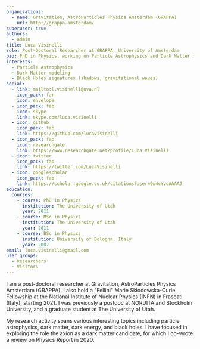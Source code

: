```yaml
---
organizations:
  - name: Gravitation, AstroParticles Physics Amsterdam (GRAPPA)
    url: http://grappa.amsterdam/
superuser: true
authors:
  - admin
title: Luca Visinelli
role: Post-Doctoral Researcher at GRAPPA, University of Amsterdam
bio: PhD in Physics, working on Particle Astrophysics and Dark Matter modeling.
interests:
  - Particle Astrophysics
  - Dark Matter modeling
  - Black Holes signatures (shadows, gravitational waves)
social:
  - link: mailto:l.visinelli@uva.nl
    icon_pack: far
    icon: envelope
  - icon_pack: fab
    icon: skype
    link: skype.com/luca.visinelli
  - icon: github
    icon_pack: fab
    link: https://github.com/lucavisinelli
  - icon_pack: fab
    icon: researchgate
    link: https://www.researchgate.net/profile/Luca_Visinelli
  - icon: twitter
    icon_pack: fab
    link: https://twitter.com/LucaVisinelli
  - icon: googlescholar
    icon_pack: fab
    link: https://scholar.google.co.uk/citations?user=9w4cYvoAAAAJ
education:
  courses:
    - course: PhD in Physics
      institution: The University of Utah
      year: 2011
    - course: MSc in Physics
      institution: The University of Utah
      year: 2011
    - course: BSc in Physics
      institution: University of Bologna, Italy
      year: 2007
email: luca.visinelli@gmail.com
user_groups:
  - Researchers
  - Visitors
---
```

I am a post-doctoral researcher at Gravitation, AstroParticles Physics Amsterdam (GRAPPA). I also hold a "Fellini" Marie Skłodowska-Curie Fellowship at the National Institute of Nuclear Physics (INFN) in Frascati (Italy), starting 2021. I was previously a postdoc at NORDITA and Stockholm University, and a graduate student at The University of Utah.

My research activity spans various interesting topics including particle astrophysics, dark matter, dark energy, and black holes. I have focused in exploring the role the axion as a dark matter candidate, for which I co-wrote a review on Physics Report in 2020.